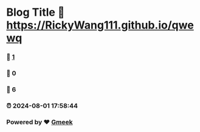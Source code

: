 # Blog Title :link: https://RickyWang111.github.io/qwewq 
### :page_facing_up: [1](https://RickyWang111.github.io/qwewq/tag.html) 
### :speech_balloon: 0 
### :hibiscus: 6 
### :alarm_clock: 2024-08-01 17:58:44 
### Powered by :heart: [Gmeek](https://github.com/Meekdai/Gmeek)
